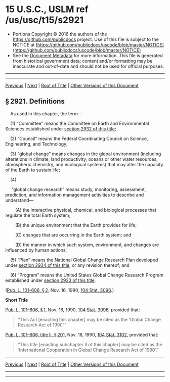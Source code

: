 ---
---

# 15 U.S.C., USLM ref /us/usc/t15/s2921

* Portions Copyright © 2016 the authors of the https://github.com/publicdocs project.
  Use of this file is subject to the NOTICE at [https://github.com/publicdocs/uscode/blob/master/NOTICE](https://github.com/publicdocs/uscode/blob/master/NOTICE)
* See the [Document Metadata](././../../../..//README.md) for more information.
  This file is generated from historical government data; content and/or formatting may be inaccurate and out-of-date and should not be used for official purposes.

----------
----------

[Previous](./../../../..//us/usc/t15/ch56A/m__us_usc_t15_ch56A.md) | [Next](./../../../..//us/usc/t15/ch56A/schI/m__us_usc_t15_ch56A_schI.md) | [Root of Title](./../../../../) | [Other Versions of this Document](https://publicdocs.github.io/go/links?ns=uslm&ref=%2Fus%2Fusc%2Ft15%2Fs2921)

## § 2921. Definitions

    As used in this chapter, the term—

    (1) “Committee” means the Committee on Earth and Environmental Sciences established under [section 2932 of this title][/us/usc/t15/s2932];

    (2) “Council” means the Federal Coordinating Council on Science, Engineering, and Technology;

    (3) “global change” means changes in the global environment (including alterations in climate, land productivity, oceans or other water resources, atmospheric chemistry, and ecological systems) that may alter the capacity of the Earth to sustain life;

    (4)

     “global change research” means study, monitoring, assessment, prediction, and information management activities to describe and understand—

        (A) the interactive physical, chemical, and biological processes that regulate the total Earth system;

        (B) the unique environment that the Earth provides for life;

        (C) changes that are occurring in the Earth system; and

        (D) the manner in which such system, environment, and changes are influenced by human actions;

    (5) “Plan” means the National Global Change Research Plan developed under [section 2934 of this title][/us/usc/t15/s2934], or any revision thereof; and

    (6) “Program” means the United States Global Change Research Program established under [section 2933 of this title][/us/usc/t15/s2933].

([Pub. L. 101–606, § 2][/us/pl/101/606/s2], Nov. 16, 1990, [104 Stat. 3096][/us/stat/104/3096].)

 __Short Title__ 

[Pub. L. 101–606, § 1][/us/pl/101/606/s1], Nov. 16, 1990, [104 Stat. 3096][/us/stat/104/3096], provided that: 

> “This Act \[enacting this chapter\] may be cited as the ‘Global Change Research Act of 1990’.”

[Pub. L. 101–606, title II, § 201][/us/pl/101/606/s201], Nov. 16, 1990, [104 Stat. 3102][/us/stat/104/3102], provided that: 

> “This title \[enacting subchapter II of this chapter\] may be cited as the ‘International Cooperation in Global Change Research Act of 1990’.”

----------

[Previous](./../../../..//us/usc/t15/ch56A/m__us_usc_t15_ch56A.md) | [Next](./../../../..//us/usc/t15/ch56A/schI/m__us_usc_t15_ch56A_schI.md) | [Root of Title](./../../../../) | [Other Versions of this Document](https://publicdocs.github.io/go/links?ns=uslm&ref=%2Fus%2Fusc%2Ft15%2Fs2921)

----------
----------

[/us/usc/t15/s2932]: https://publicdocs.github.io/go/links?ns=uslm&ref=%2Fus%2Fusc%2Ft15%2Fs2932
[/us/usc/t15/s2934]: https://publicdocs.github.io/go/links?ns=uslm&ref=%2Fus%2Fusc%2Ft15%2Fs2934
[/us/usc/t15/s2933]: https://publicdocs.github.io/go/links?ns=uslm&ref=%2Fus%2Fusc%2Ft15%2Fs2933
[/us/pl/101/606/s2]: https://publicdocs.github.io/go/links?ns=uslm&ref=%2Fus%2Fpl%2F101%2F606%2Fs2
[/us/stat/104/3096]: https://publicdocs.github.io/go/links?ns=uslm&ref=%2Fus%2Fstat%2F104%2F3096
[/us/pl/101/606/s1]: https://publicdocs.github.io/go/links?ns=uslm&ref=%2Fus%2Fpl%2F101%2F606%2Fs1
[/us/stat/104/3096]: https://publicdocs.github.io/go/links?ns=uslm&ref=%2Fus%2Fstat%2F104%2F3096
[/us/pl/101/606/s201]: https://publicdocs.github.io/go/links?ns=uslm&ref=%2Fus%2Fpl%2F101%2F606%2Fs201
[/us/stat/104/3102]: https://publicdocs.github.io/go/links?ns=uslm&ref=%2Fus%2Fstat%2F104%2F3102


